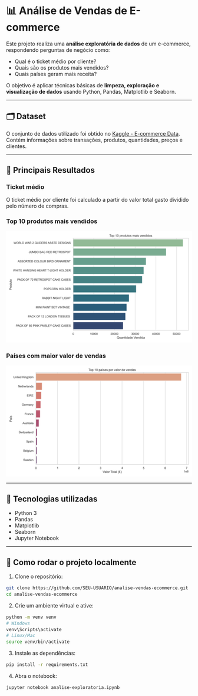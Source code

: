 # 📊 Análise de Vendas de E-commerce

Este projeto realiza uma **análise exploratória de dados** de um e-commerce, respondendo perguntas de negócio como:
- Qual é o ticket médio por cliente?
- Quais são os produtos mais vendidos?
- Quais países geram mais receita?

O objetivo é aplicar técnicas básicas de **limpeza, exploração e visualização de dados** usando Python, Pandas, Matplotlib e Seaborn.

---

## 🗂 Dataset
O conjunto de dados utilizado foi obtido no [Kaggle - E-commerce Data](https://www.kaggle.com/datasets/carrie1/ecommerce-data).  
Contém informações sobre transações, produtos, quantidades, preços e clientes.

---

## 📌 Principais Resultados

### Ticket médio
O ticket médio por cliente foi calculado a partir do valor total gasto dividido pelo número de compras.

### Top 10 produtos mais vendidos
![Top 10 Produtos](imagens/top_produtos_vendidos.png)

### Países com maior valor de vendas
![Top Países](imagens/top_paises_valor_vendas.png)

---

## 🚀 Tecnologias utilizadas
- Python 3
- Pandas
- Matplotlib
- Seaborn
- Jupyter Notebook

---

## 📂 Como rodar o projeto localmente

1. Clone o repositório:
```bash
git clone https://github.com/SEU-USUARIO/analise-vendas-ecommerce.git
cd analise-vendas-ecommerce
```

2. Crie um ambiente virtual e ative:
```bash
python -m venv venv
# Windows
venv\Scripts\activate
# Linux/Mac
source venv/bin/activate
```

3. Instale as dependências:
```bash
pip install -r requirements.txt
```

4. Abra o notebook:
```bash
jupyter notebook analise-exploratoria.ipynb
```